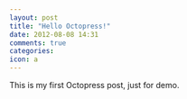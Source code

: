 ```yaml
---
layout: post
title: "Hello Octopress!"
date: 2012-08-08 14:31
comments: true
categories: 
icon: a
---
```


This is my first Octopress post, just for demo.
<!--more-->
